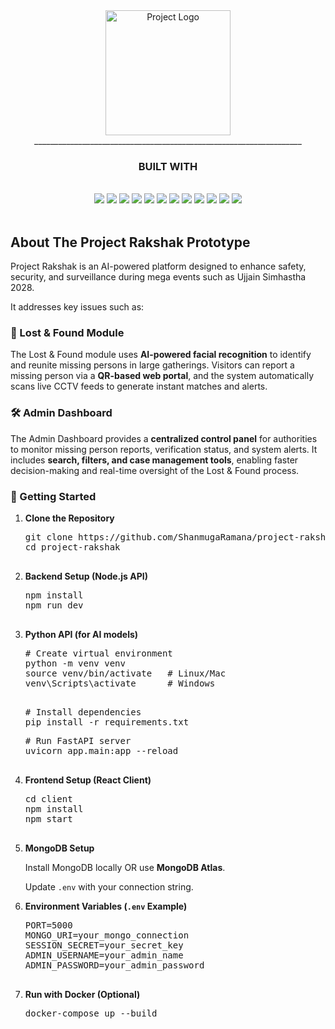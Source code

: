 <div align="center">
  <img src="https://github.com/ShanmugaRamana/project-rakshak/blob/main/public/images/rakshak_logo.png" alt="Project Logo" width="200"><br>
  ___________________________________________________________________
  <strong><h3>BUILT WITH</h3></strong>
<br>
<img src="https://img.shields.io/badge/Node.js-339933?style=for-the-badge&logo=nodedotjs&logoColor=white" />
<img src="https://img.shields.io/badge/Express.js-000000?style=for-the-badge&logo=express&logoColor=white" />
<img src="https://img.shields.io/badge/MongoDB-4EA94B?style=for-the-badge&logo=mongodb&logoColor=white" />
<img src="https://img.shields.io/badge/Mongoose-880000?style=for-the-badge&logo=mongoose&logoColor=white" />
<img src="https://img.shields.io/badge/Socket.IO-010101?style=for-the-badge&logo=socketdotio&logoColor=white" />
<img src="https://img.shields.io/badge/JWT-000000?style=for-the-badge&logo=jsonwebtokens&logoColor=white" />
<img src="https://img.shields.io/badge/bcrypt.js-003A70?style=for-the-badge" />
<img src="https://img.shields.io/badge/Firebase-FFCA28?style=for-the-badge&logo=firebase&logoColor=black" />
<img src="https://img.shields.io/badge/ImageKit-0689D8?style=for-the-badge" />
<img src="https://img.shields.io/badge/Multer-333333?style=for-the-badge" />
<img src="https://img.shields.io/badge/EJS-3178C6?style=for-the-badge" />
<img src="https://img.shields.io/badge/JavaScript-F7DF1E?style=for-the-badge&logo=javascript&logoColor=black" />

</div>
<br>
<div>
<h2>About The Project Rakshak Prototype</h2>
Project Rakshak is an AI-powered platform designed to enhance safety, security, and surveillance during mega events such as Ujjain Simhastha 2028.  

It addresses key issues such as:  
<h3>👤 Lost & Found Module</h3>  
The Lost & Found module uses <strong>AI-powered facial recognition</strong> to identify and reunite missing persons in large gatherings.  
Visitors can report a missing person via a <strong>QR-based web portal</strong>, and the system automatically scans live CCTV feeds to generate instant matches and alerts.  

<h3>🛠️ Admin Dashboard</h3>  
The Admin Dashboard provides a <strong>centralized control panel</strong> for authorities to monitor missing person reports, verification status, and system alerts.  
It includes <strong>search, filters, and case management tools</strong>, enabling faster decision-making and real-time oversight of the Lost & Found process.  

<h3>🚀 Getting Started</h3>

<ol>
  <li>
    <strong>Clone the Repository</strong>
    <pre>
git clone https://github.com/ShanmugaRamana/project-rakshak.git
cd project-rakshak
    </pre>
  </li>

  <li>
    <strong>Backend Setup (Node.js API)</strong>
    <pre>
npm install
npm run dev
    </pre>
  </li>

  <li>
    <strong>Python API (for AI models)</strong>
    <pre>
# Create virtual environment
python -m venv venv
source venv/bin/activate   # Linux/Mac
venv\Scripts\activate      # Windows
    </pre>
    <pre>
# Install dependencies
pip install -r requirements.txt
</pre>
    <pre>
# Run FastAPI server
uvicorn app.main:app --reload
    </pre>
  </li>

  <li>
    <strong>Frontend Setup (React Client)</strong>
    <pre>
cd client
npm install
npm start
    </pre>
  </li>

  <li>
    <strong>MongoDB Setup</strong>
    <p>Install MongoDB locally OR use <strong>MongoDB Atlas</strong>.</p>
    <p>Update <code>.env</code> with your connection string.</p>
  </li>

  <li>
    <strong>Environment Variables (<code>.env</code> Example)</strong>
    <pre>
PORT=5000
MONGO_URI=your_mongo_connection
SESSION_SECRET=your_secret_key
ADMIN_USERNAME=your_admin_name
ADMIN_PASSWORD=your_admin_password
    </pre>
  </li>

  <li>
    <strong>Run with Docker (Optional)</strong>
    <pre>
docker-compose up --build
    </pre>
  </li>
</ol>




</div>
